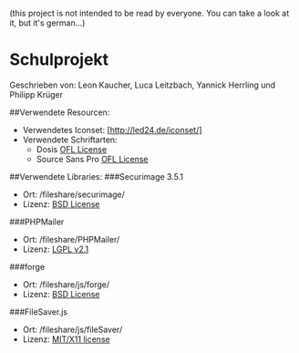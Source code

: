 (this project is not intended to be read by everyone. You can take a look at it, but it's german...)

# Schulprojekt

Geschrieben von:
Leon Kaucher,
Luca Leitzbach,
Yannick Herrling und
Philipp Krüger

##Verwendete Resourcen:
* Verwendetes Iconset: [http://led24.de/iconset/]
* Verwendete Schriftarten:
	* Dosis [OFL License](/fileshare/css/fonts/Dosis/OFL.txt)
	* Source Sans Pro [OFL License](/fileshare/css/fonts/Source_Sans_Pro/OFL.txt)

##Verwendete Libraries:
###Securimage 3.5.1
* Ort: /fileshare/securimage/
* Lizenz: [BSD License](/fileshare/securimage/LICENSE.txt)

###PHPMailer
* Ort: /fileshare/PHPMailer/
* Lizenz: [LGPL v2.1](/fileshare/PHPMailer/LICENSE)

###forge
* Ort: /fileshare/js/forge/
* Lizenz: [BSD License](/fileshare/js/forge/LICENSE)

###FileSaver.js
* Ort: /fileshare/js/fileSaver/
* Lizenz: [MIT/X11 license](/fileshare/js/fileSaver/LICENSE.md)
